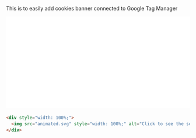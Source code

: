 This is to easily add cookies banner connected to Google Tag Manager

![Flask-Cookies example](cookies.svg)

```html
<div style="width: 100%;">
  <img src="animated.svg" style="width: 100%;" alt="Click to see the source">
</div>
```

